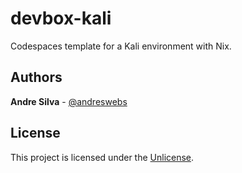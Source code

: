 # devbox-kali

Codespaces template for a Kali environment with Nix.

## Authors

**Andre Silva** - [@andreswebs](https://github.com/andreswebs)

## License

This project is licensed under the [Unlicense](UNLICENSE.md).
